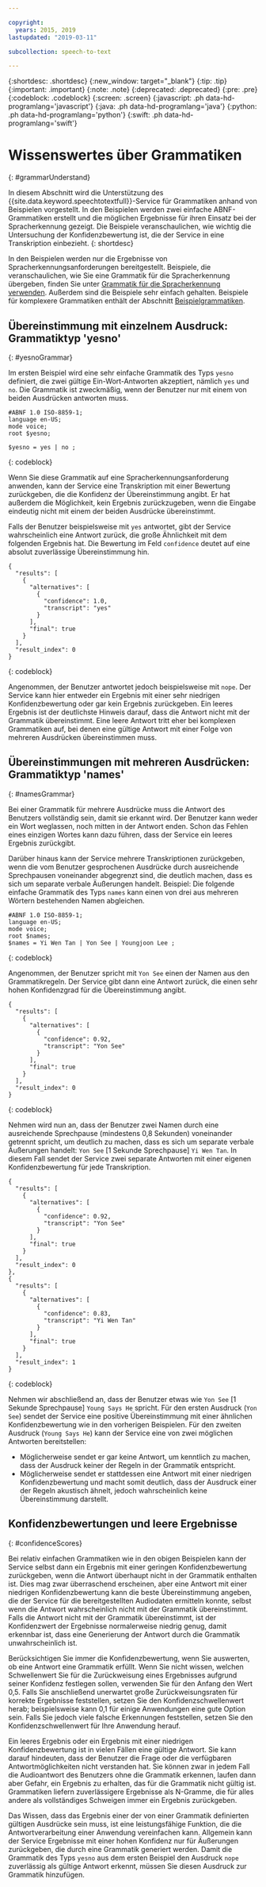 ```yaml
---

copyright:
  years: 2015, 2019
lastupdated: "2019-03-11"

subcollection: speech-to-text

---
```


{:shortdesc: .shortdesc}
{:new_window: target="_blank"}
{:tip: .tip}
{:important: .important}
{:note: .note}
{:deprecated: .deprecated}
{:pre: .pre}
{:codeblock: .codeblock}
{:screen: .screen}
{:javascript: .ph data-hd-programlang='javascript'}
{:java: .ph data-hd-programlang='java'}
{:python: .ph data-hd-programlang='python'}
{:swift: .ph data-hd-programlang='swift'}

# Wissenswertes über Grammatiken
{: #grammarUnderstand}

In diesem Abschnitt wird die Unterstützung des {{site.data.keyword.speechtotextfull}}-Service für Grammatiken anhand von Beispielen vorgestellt. In den Beispielen werden zwei einfache ABNF-Grammatiken erstellt und die möglichen Ergebnisse für ihren Einsatz bei der Spracherkennung gezeigt. Die Beispiele veranschaulichen, wie wichtig die Untersuchung der Konfidenzbewertung ist, die der Service in eine Transkription einbezieht.
{: shortdesc}

In den Beispielen werden nur die Ergebnisse von Spracherkennungsanforderungen bereitgestellt. Beispiele, die veranschaulichen, wie Sie eine Grammatik für die Spracherkennung übergeben, finden Sie unter [Grammatik für die Spracherkennung verwenden](/docs/services/speech-to-text/grammar-use.html). Außerdem sind die Beispiele sehr einfach gehalten. Beispiele für komplexere Grammatiken enthält der Abschnitt [Beispielgrammatiken](/docs/services/speech-to-text/grammar-examples.html).

## Übereinstimmung mit einzelnem Ausdruck: Grammatiktyp 'yesno'
{: #yesnoGrammar}

Im ersten Beispiel wird eine sehr einfache Grammatik des Typs `yesno` definiert, die zwei gültige Ein-Wort-Antworten akzeptiert, nämlich `yes` und `no`. Die Grammatik ist zweckmäßig, wenn der Benutzer nur mit einem von beiden Ausdrücken antworten muss.

```
#ABNF 1.0 ISO-8859-1;
language en-US;
mode voice;
root $yesno;

$yesno = yes | no ;
```
{: codeblock}

Wenn Sie diese Grammatik auf eine Spracherkennungsanforderung anwenden, kann der Service eine Transkription mit einer Bewertung zurückgeben, die die Konfidenz der Übereinstimmung angibt. Er hat außerdem die Möglichkeit, kein Ergebnis zurückzugeben, wenn die Eingabe eindeutig nicht mit einem der beiden Ausdrücke übereinstimmt.

Falls der Benutzer beispielsweise mit `yes` antwortet, gibt der Service wahrscheinlich eine Antwort zurück, die große Ähnlichkeit mit dem folgenden Ergebnis hat. Die Bewertung im Feld `confidence` deutet auf eine absolut zuverlässige Übereinstimmung hin.

```
{
  "results": [
    {
      "alternatives": [
        {
          "confidence": 1.0,
          "transcript": "yes"
        }
      ],
      "final": true
    }
  ],
  "result_index": 0
}
```
{: codeblock}

Angenommen, der Benutzer antwortet jedoch beispielsweise mit `nope`. Der Service kann hier entweder ein Ergebnis mit einer sehr niedrigen Konfidenzbewertung oder gar kein Ergebnis zurückgeben. Ein leeres Ergebnis ist der deutlichste Hinweis darauf, dass die Antwort nicht mit der Grammatik übereinstimmt. Eine leere Antwort tritt eher bei komplexen Grammatiken auf, bei denen eine gültige Antwort mit einer Folge von mehreren Ausdrücken übereinstimmen muss.

## Übereinstimmungen mit mehreren Ausdrücken: Grammatiktyp 'names'
{: #namesGrammar}

Bei einer Grammatik für mehrere Ausdrücke muss die Antwort des Benutzers vollständig sein, damit sie erkannt wird. Der Benutzer kann weder ein Wort weglassen, noch mitten in der Antwort enden. Schon das Fehlen eines einzigen Wortes kann dazu führen, dass der Service ein leeres Ergebnis zurückgibt.

Darüber hinaus kann der Service mehrere Transkriptionen zurückgeben, wenn die vom Benutzer gesprochenen Ausdrücke durch ausreichende Sprechpausen voneinander abgegrenzt sind, die deutlich machen, dass es sich um separate verbale Äußerungen handelt. Beispiel: Die folgende einfache Grammatik des Typs `names` kann einen von drei aus mehreren Wörtern bestehenden Namen abgleichen.

```
#ABNF 1.0 ISO-8859-1;
language en-US;
mode voice;
root $names;
$names = Yi Wen Tan | Yon See | Youngjoon Lee ;
```
{: codeblock}

Angenommen, der Benutzer spricht mit `Yon See` einen der Namen aus den Grammatikregeln. Der Service gibt dann eine Antwort zurück, die einen sehr hohen Konfidenzgrad für die Übereinstimmung angibt.

```
{
  "results": [
    {
      "alternatives": [
        {
          "confidence": 0.92,
          "transcript": "Yon See"
        }
      ],
      "final": true
    }
  ],
  "result_index": 0
}
```
{: codeblock}

Nehmen wird nun an, dass der Benutzer zwei Namen durch eine ausreichende Sprechpause (mindestens 0,8 Sekunden) voneinander getrennt spricht, um deutlich zu machen, dass es sich um separate verbale Äußerungen handelt: `Yon See` [1 Sekunde Sprechpause] `Yi Wen Tan`. In diesem Fall sendet der Service zwei separate Antworten mit einer eigenen Konfidenzbewertung für jede Transkription.

```
{
  "results": [
    {
      "alternatives": [
        {
          "confidence": 0.92,
          "transcript": "Yon See"
        }
      ],
      "final": true
    }
  ],
  "result_index": 0
},
{
  "results": [
    {
      "alternatives": [
        {
          "confidence": 0.83,
          "transcript": "Yi Wen Tan"
        }
      ],
      "final": true
    }
  ],
  "result_index": 1
}
```
{: codeblock}

Nehmen wir abschließend an, dass der Benutzer etwas wie `Yon See` [1 Sekunde Sprechpause] `Young Says He` spricht. Für den ersten Ausdruck (`Yon See`) sendet der Service eine positive Übereinstimmung mit einer ähnlichen Konfidenzbewertung wie in den vorherigen Beispielen. Für den zweiten Ausdruck (`Young Says He`) kann der Service eine von zwei möglichen Antworten bereitstellen:

-   Möglicherweise sendet er gar keine Antwort, um kenntlich zu machen, dass der Ausdruck keiner der Regeln in der Grammatik entspricht.
-   Möglicherweise sendet er stattdessen eine Antwort mit einer niedrigen Konfidenzbewertung und macht somit deutlich, dass der Ausdruck einer der Regeln akustisch ähnelt, jedoch wahrscheinlich keine Übereinstimmung darstellt.

## Konfidenzbewertungen und leere Ergebnisse
{: #confidenceScores}

Bei relativ einfachen Grammatiken wie in den obigen Beispielen kann der Service selbst dann ein Ergebnis mit einer geringen Konfidenzbewertung zurückgeben, wenn die Antwort überhaupt nicht in der Grammatik enthalten ist. Dies mag zwar überraschend erscheinen, aber eine Antwort mit einer niedrigen Konfidenzbewertung kann die beste Übereinstimmung angeben, die der Service für die bereitgestellten Audiodaten ermitteln konnte, selbst wenn die Antwort wahrscheinlich nicht mit der Grammatik übereinstimmt. Falls die Antwort nicht mit der Grammatik übereinstimmt, ist der Konfidenzwert der Ergebnisse normalerweise niedrig genug, damit erkennbar ist, dass eine Generierung der Antwort durch die Grammatik unwahrscheinlich ist.

Berücksichtigen Sie immer die Konfidenzbewertung, wenn Sie auswerten, ob eine Antwort eine Grammatik erfüllt. Wenn Sie nicht wissen, welchen Schwellenwert Sie für die Zurückweisung eines Ergebnisses aufgrund seiner Konfidenz festlegen sollen, verwenden Sie für den Anfang den Wert 0,5. Falls Sie anschließend unerwartet große Zurückweisungsraten für korrekte Ergebnisse feststellen, setzen Sie den Konfidenzschwellenwert herab; beispielsweise kann 0,1 für einige Anwendungen eine gute Option sein. Falls Sie jedoch viele falsche Erkennungen feststellen, setzen Sie den Konfidenzschwellenwert für Ihre Anwendung herauf.

Ein leeres Ergebnis oder ein Ergebnis mit einer niedrigen Konfidenzbewertung ist in vielen Fällen eine gültige Antwort. Sie kann darauf hindeuten, dass der Benutzer die Frage oder die verfügbaren Antwortmöglichkeiten nicht verstanden hat. Sie können zwar in jedem Fall die Audioantwort des Benutzers ohne die Grammatik erkennen, laufen dann aber Gefahr, ein Ergebnis zu erhalten, das für die Grammatik nicht gültig ist. Grammatiken liefern zuverlässigere Ergebnisse als N-Gramme, die für alles andere als vollständiges Schweigen immer ein Ergebnis zurückgeben.

Das Wissen, dass das Ergebnis einer der von einer Grammatik definierten gültigen Ausdrücke sein muss, ist eine leistungsfähige Funktion, die die Antwortverarbeitung einer Anwendung vereinfachen kann. Allgemein kann der Service Ergebnisse mit einer hohen Konfidenz nur für Äußerungen zurückgeben, die durch eine Grammatik generiert werden. Damit die Grammatik des Typs `yesno` aus dem ersten Beispiel den Ausdruck `nope` zuverlässig als gültige Antwort erkennt, müssen Sie diesen Ausdruck zur Grammatik hinzufügen.
